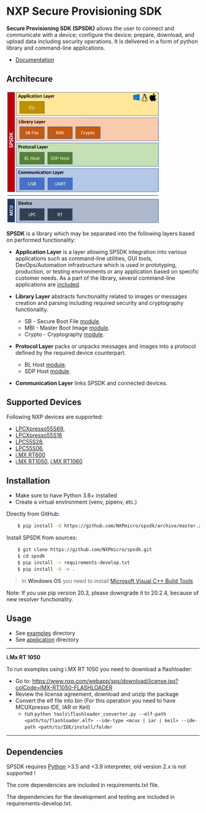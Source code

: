 NXP Secure Provisioning SDK
===========================

**Secure Provisioning SDK (SPSDK)** allows the user to connect and communicate with a device; configure the device; prepare, download, and upload data including security operations. It is delivered in a form of python library and command-line applications.

* [Documentation](https://spsdk.readthedocs.io)

Architecure
-----------
<img src="docs/_static/images/SPSDK-Architecture.png" alt="drawing" width="400"/>

**SPSDK** is a library which may be separated into the following layers based on performed functionality:

- **Application Layer** is a layer allowing SPSDK integration into various applications such as command-line utilities, GUI tools, DevOps/Automation infrastructure which is used in prototyping, production, or testing environments or any application based on specific customer needs. As a part of the library, several command-line applications are [included](spsdk/apps). 

- **Library Layer** abstracts functionality related to images or messages creation and parsing including required security and cryptography functionality.
    - SB - Secure Boot File [module](https://spsdk.readthedocs.io/en/latest/api/sbfile.html).
    - MBI - Master Boot Image [module](https://spsdk.readthedocs.io/en/latest/api/image.html).
    - Crypto - Cryptography [module](https://spsdk.readthedocs.io/en/latest/api/crypto.html).
    
- **Protocol Layer** packs or unpacks messages and images into a protocol defined by the required device counterpart.
    - BL Host [module](https://spsdk.readthedocs.io/en/latest/api/mboot.html).
    - SDP Host [module](https://spsdk.readthedocs.io/en/latest/api/sdp.html).

- **Communication Layer** links SPSDK and connected devices.

Supported Devices
----------------
Following NXP devices are supported:
- [LPCXpresso55S69](https://www.nxp.com/products/processors-and-microcontrollers/arm-microcontrollers/general-purpose-mcus/lpc5500-cortex-m33/lpcxpresso55s69-development-board:LPC55S69-EVK), 
- [LPCXpresso55S16](https://www.nxp.com/design/development-boards/lpcxpresso-boards/lpcxpresso55s16-development-board:LPC55S16-EVK)
- [LPC55S28](https://www.nxp.com/design/software/development-software/lpcxpresso55s28-development-board:LPC55S28-EVK), 
- [LPC55S06](https://www.nxp.com/design/development-boards/lpcxpresso-boards/lpcxpresso-development-board-for-lpc55s0x-0x-family-of-mcus:LPC55S06-EVK), 
- [i.MX RT600](https://www.nxp.com/products/processors-and-microcontrollers/arm-microcontrollers/i-mx-rt-crossover-mcus/i-mx-rt600-crossover-mcu-with-arm-cortex-m33-and-dsp-cores:i.MX-RT600)
- [i.MX RT1050](https://www.nxp.com/products/processors-and-microcontrollers/arm-microcontrollers/i-mx-rt-crossover-mcus/i-mx-rt1050-crossover-mcu-with-arm-cortex-m7-core:i.MX-RT1050), [i.MX RT1060](https://www.nxp.com/products/processors-and-microcontrollers/arm-microcontrollers/i-mx-rt-crossover-mcus/i-mx-rt1060-crossover-mcu-with-arm-cortex-m7-core:i.MX-RT1060)

Installation
------------
- Make sure to have Python 3.6+ installed
- Create a virtual environment (venv, pipenv, etc.)

Directly from GitHub:

``` bash
    $ pip install -U https://github.com/NXPmicro/spsdk/archive/master.zip
```

Install SPSDK from sources:

``` bash
    $ git clone https://github.com/NXPmicro/spsdk.git
    $ cd spsdk
    $ pip install -r requirements-develop.txt
    $ pip install -U -e .
```
> In **Windows OS** you need to install [Microsoft Visual C++ Build Tools](https://www.scivision.dev/python-windows-visual-c-14-required/)
 
 Note: If you use pip version 20.3, please downgrade it to 20.2.4, because of new resolver functionality.

Usage
-----

- See [examples](examples) directory
- See [application](spsdk/apps) directory

---
**i.Mx RT 1050**

To run examples using i.MX RT 1050 you need to download a flashloader:
- Go to: https://www.nxp.com/webapp/sps/download/license.jsp?colCode=IMX-RT1050-FLASHLOADER
- Review the license agreement, download and unzip the package
- Convert the elf file into bin (For this operation you need to have MCUXpresso IDE, IAR or Keil)
  - run ```python tools\flashloader_converter.py --elf-path <path/to/flashloader.elf> --ide-type <mcux | iar | keil> --ide-path <path/to/IDE/install/folder```

---

Dependencies
------------

SPSDK requires [Python](https://www.python.org) >3.5 and <3.9 interpreter, old version 2.x is not supported !

The core dependencies are included in requirements.txt file. 

The dependencies for the development and testing are included in requirements-develop.txt.
